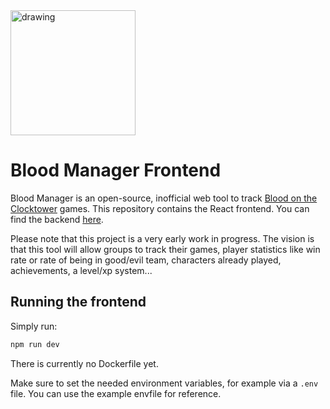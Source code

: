 <img src="https://github.com/user-attachments/assets/8c96711e-f640-4c2b-8284-a052219f719b" alt="drawing" width="200"/>

# Blood Manager Frontend
Blood Manager is an open-source, inofficial web tool to track [Blood on the Clocktower](https://bloodontheclocktower.com/) games.
This repository contains the React frontend. You can find the backend [here](https://github.com/tikelespike/gamestats).

Please note that this project is a very early work in progress.
The vision is that this tool will allow groups to track their games, player statistics like win rate or rate of being in good/evil team, characters already played, achievements, a level/xp system...

## Running the frontend
Simply run:

```sh
npm run dev
```

There is currently no Dockerfile yet.

Make sure to set the needed environment variables, for example via a `.env` file. You can use the example envfile for reference.
